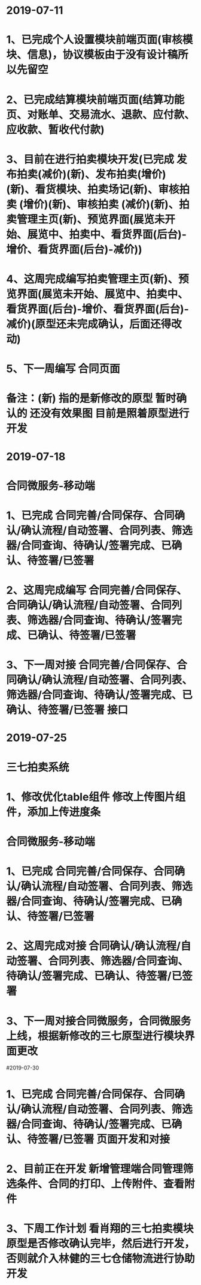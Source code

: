 # 2019-07-11
# 1、已完成个人设置模块前端页面(审核模块、信息)，协议模板由于没有设计稿所以先留空
# 2、已完成结算模块前端页面(结算功能页、对账单、交易流水、退款、应付款、应收款、暂收代付款)
# 3、目前在进行拍卖模块开发(已完成 发布拍卖(减价)(新)、发布拍卖(增价)(新)、看货模块、拍卖场记(新)、审核拍卖 (增价)(新)、审核拍卖 (减价)(新)、拍卖管理主页(新)、预览界面(展览未开始、展览中、拍卖中、看货界面(后台)-增价、看货界面(后台)-减价))
# 4、这周完成编写拍卖管理主页(新)、预览界面(展览未开始、展览中、拍卖中、看货界面(后台)-增价、看货界面(后台)-减价)(原型还未完成确认，后面还得改动)
# 5、下一周编写 合同页面
# 备注：(新) 指的是新修改的原型 暂时确认的 还没有效果图 目前是照着原型进行开发 

# 2019-07-18
# 合同微服务-移动端
# 1、已完成 合同完善/合同保存、合同确认/确认流程/自动签署、合同列表、筛选器/合同查询、待确认/签署完成、已确认、待签署/已签署
# 2、这周完成编写 合同完善/合同保存、合同确认/确认流程/自动签署、合同列表、筛选器/合同查询、待确认/签署完成、已确认、待签署/已签署
# 3、下一周对接 合同完善/合同保存、合同确认/确认流程/自动签署、合同列表、筛选器/合同查询、待确认/签署完成、已确认、待签署/已签署 接口

# 2019-07-25
# 三七拍卖系统
# 1、修改优化table组件 修改上传图片组件，添加上传进度条
# 合同微服务-移动端
# 1、已完成 合同完善/合同保存、合同确认/确认流程/自动签署、合同列表、筛选器/合同查询、待确认/签署完成、已确认、待签署/已签署
# 2、这周完成对接 合同确认/确认流程/自动签署、合同列表、筛选器/合同查询、待确认/签署完成、已确认、待签署/已签署
# 3、下一周对接合同微服务，合同微服务上线，根据新修改的三七原型进行模块界面更改



#2019-07-30
# 1、已完成  合同完善/合同保存、合同确认/确认流程/自动签署、合同列表、筛选器/合同查询、待确认/签署完成、已确认、待签署/已签署 页面开发和对接
# 2、目前正在开发 新增管理端合同管理筛选条件、合同的打印、上传附件、查看附件
# 3、下周工作计划 看肖翔的三七拍卖模块原型是否修改确认完毕，然后进行开发，否则就介入林健的三七仓储物流进行协助开发




